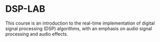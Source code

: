 # DSP-LAB
This course is an introduction to the real-time implementation of digital signal processing (DSP) algorithms, with an emphasis on audio signal processing and audio effects.
